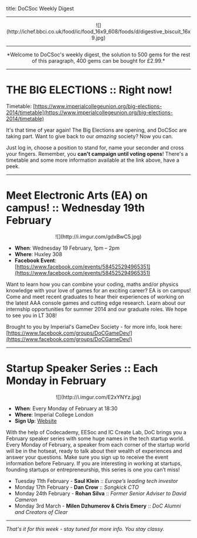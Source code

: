 title: DoCSoc Weekly Digest

---

<center>![](http://ichef.bbci.co.uk/food/ic/food_16x9_608/foods/d/digestive_biscuit_16x9.jpg)</center>

---

<center>*Welcome to DoCSoc's weekly digest, the solution to 500 gems for the rest of this paragraph, 400 gems can be bought for £2.99.*</center>

---

# THE BIG ELECTIONS :: Right now!

Timetable: [https://www.imperialcollegeunion.org/big-elections-2014/timetable](https://www.imperialcollegeunion.org/big-elections-2014/timetable)

It's that time of year again! The Big Elections are opening, and DoCSoc are taking part. Want to give back to our *amazing* society? Now you can.

Just log in, choose a position to stand for, name your seconder and cross your fingers. Remember, you **can't campaign until voting opens**! There's a timetable and some more information available at the link above, have a peek.

---

# Meet Electronic Arts (EA) on campus! :: Wednesday 19th February

<center>![](http://i.imgur.com/gdxBwC5.jpg)</center>

- **When**: Wednesday 19 February, 1pm – 2pm
- **Where**: Huxley 308
- **Facebook Event**: [https://www.facebook.com/events/584525294965351](https://www.facebook.com/events/584525294965351)

Want to learn how you can combine your coding, maths and/or physics knowledge with your love of games for an exciting career? EA is on campus! Come and meet recent graduates to hear their experiences of working on the latest AAA console games and cutting edge research. Learn about our internship opportunities for summer 2014 and our graduate roles. We hope to see you in LT 308!

Brought to you by Imperial's GameDev Society - for more info, look here: [https://www.facebook.com/groups/DoCGameDev/](https://www.facebook.com/groups/DoCGameDev/)

---

# Startup Speaker Series :: Each Monday in February

<center>![](http://i.imgur.com/E2xYNYz.jpg)</center>

- **When**: Every Monday of February at 18:30
- **Where**: Imperial College London
- **Sign Up**: [Website](http://www.docsoc.co.uk/sss/signup)

With the help of Codecademy, EESoc and IC Create Lab, DoC brings you a February speaker series with some huge names in the tech startup world. Every Monday of February, a speaker from each corner of the startup world will be in the hotseat, ready to talk about their wealth of experiences and answer your questions. Make sure you sign up to receive the event information before February. If you are interesting in working at startups, founding startups or entrepreneurship, this series is one you can’t miss!

- Tuesday 11th February - **Saul Klein** :: *Europe’s leading tech investor*
- Monday 17th February - **Dan Crow** :: *Songkick CTO*
- Monday 24th February - **Rohan Silva** :: *Former Senior Adviser to David Cameron*
- Monday 3rd March - **Milen Dzhumerov & Chris Emery** :: *DoC Alumni and Creators of Clear*

---

*That's it for this week - stay tuned for more info. You stay classy.*